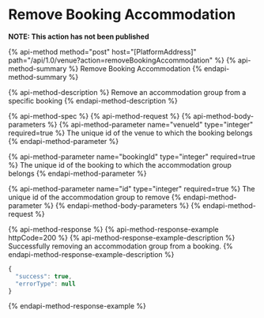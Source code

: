 # Remove Booking Accommodation

**NOTE: This action has not been published**

{% api-method method="post" host="\[PlatformAddress\]" path="/api/1.0/venue?action=removeBookingAccommodation" %}
{% api-method-summary %}
Remove Booking Accommodation
{% endapi-method-summary %}

{% api-method-description %}
Remove an accommodation group from a specific booking
{% endapi-method-description %}

{% api-method-spec %}
{% api-method-request %}
{% api-method-body-parameters %}
{% api-method-parameter name="venueId" type="integer" required=true %}
The unique id of the venue to which the booking belongs
{% endapi-method-parameter %}

{% api-method-parameter name="bookingId" type="integer" required=true %}
The unique id of the booking to which the accommodation group belongs
{% endapi-method-parameter %}

{% api-method-parameter name="id" type="integer" required=true %}
The unique id of the accommodation group to remove
{% endapi-method-parameter %}
{% endapi-method-body-parameters %}
{% endapi-method-request %}

{% api-method-response %}
{% api-method-response-example httpCode=200 %}
{% api-method-response-example-description %}
Successfully removing an accommodation group from a booking.
{% endapi-method-response-example-description %}
```javascript
{
  "success": true,
  "errorType": null
}
```
{% endapi-method-response-example %}